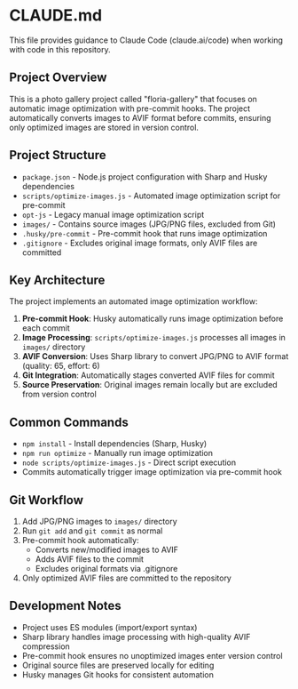 # CLAUDE.md

This file provides guidance to Claude Code (claude.ai/code) when working with code in this repository.

## Project Overview

This is a photo gallery project called "floria-gallery" that focuses on automatic image optimization with pre-commit hooks. The project automatically converts images to AVIF format before commits, ensuring only optimized images are stored in version control.

## Project Structure

- `package.json` - Node.js project configuration with Sharp and Husky dependencies
- `scripts/optimize-images.js` - Automated image optimization script for pre-commit
- `opt-js` - Legacy manual image optimization script
- `images/` - Contains source images (JPG/PNG files, excluded from Git)
- `.husky/pre-commit` - Pre-commit hook that runs image optimization
- `.gitignore` - Excludes original image formats, only AVIF files are committed

## Key Architecture

The project implements an automated image optimization workflow:

1. **Pre-commit Hook**: Husky automatically runs image optimization before each commit
2. **Image Processing**: `scripts/optimize-images.js` processes all images in `images/` directory
3. **AVIF Conversion**: Uses Sharp library to convert JPG/PNG to AVIF format (quality: 65, effort: 6)
4. **Git Integration**: Automatically stages converted AVIF files for commit
5. **Source Preservation**: Original images remain locally but are excluded from version control

## Common Commands

- `npm install` - Install dependencies (Sharp, Husky)
- `npm run optimize` - Manually run image optimization
- `node scripts/optimize-images.js` - Direct script execution
- Commits automatically trigger image optimization via pre-commit hook

## Git Workflow

1. Add JPG/PNG images to `images/` directory
2. Run `git add` and `git commit` as normal
3. Pre-commit hook automatically:
   - Converts new/modified images to AVIF
   - Adds AVIF files to the commit
   - Excludes original formats via .gitignore
4. Only optimized AVIF files are committed to the repository

## Development Notes

- Project uses ES modules (import/export syntax)
- Sharp library handles image processing with high-quality AVIF compression
- Pre-commit hook ensures no unoptimized images enter version control
- Original source files are preserved locally for editing
- Husky manages Git hooks for consistent automation